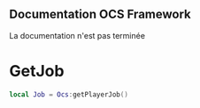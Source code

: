 
## Documentation OCS Framework

La documentation n'est pas terminée

# GetJob

```lua
local Job = Ocs:getPlayerJob()
```
